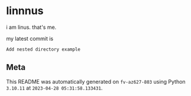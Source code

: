 # linnnus

i am linus. that's me.

my latest commit is

```
Add nested directory example
```

## Meta

This README was automatically generated on `fv-az627-803` using Python
`3.10.11` at `2023-04-28 05:31:58.133431`.
